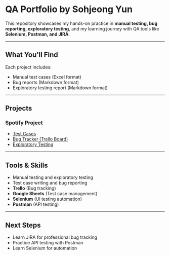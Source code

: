 # QA Portfolio by Sohjeong Yun

This repository showcases my hands-on practice in **manual testing, bug reporting, exploratory testing**, and my learning journey with QA tools like **Selenium, Postman, and JIRA**.

---

## What You'll Find

Each project includes:
- Manual test cases (Excel format)
- Bug reports (Markdown format)
- Exploratory testing report (Markdown format)

---

## Projects

### Spotify Project
- [Test Cases](test_cases/spotify_test_cases.xlsx)
- [Bug Tracker (Trello Board)](https://trello.com/b/ncpdpPvP/spotify-qa-bug-tracking)
- [Exploratory Testing](exploratory_testing/spotify/exploratory_report.md)

---

## Tools & Skills

- Manual testing and exploratory testing
- Test case writing and bug reporting
- **Trello** (Bug tracking)
- **Google Sheets** (Test case management)
- **Selenium** (UI testing automation)
- **Postman** (API testing)

---

## Next Steps

- Learn JIRA for professional bug tracking
- Practice API testing with Postman
- Learn Selenium for automation
